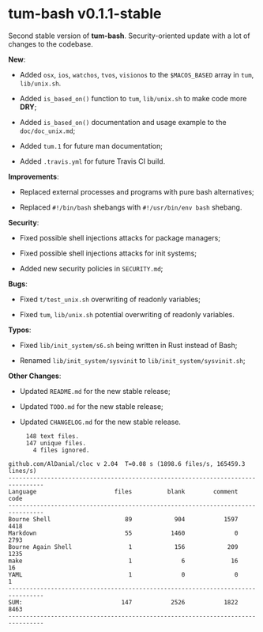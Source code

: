 # tum-bash v0.1.1-stable

Second stable version of **tum-bash**. Security-oriented update with a lot of changes to the codebase.

**New**:

- Added `osx`, `ios`, `watchos`, `tvos`, `visionos` to the `$MACOS_BASED` array in `tum`, `lib/unix.sh`. 

- Added `is_based_on()` function to `tum`, `lib/unix.sh` to make code more **DRY**;

- Added `is_based_on()` documentation and usage example to the `doc/doc_unix.md`; 

- Added `tum.1` for future man documentation;

- Added `.travis.yml` for future Travis CI build.

**Improvements**:

- Replaced external processes and programs with pure bash alternatives;

- Replaced `#!/bin/bash` shebangs with `#!/usr/bin/env bash` shebang.

**Security**:

- Fixed possible shell injections attacks for package managers;

- Fixed possible shell injections attacks for init systems;

- Added new security policies in `SECURITY.md`;

**Bugs**:

- Fixed `t/test_unix.sh` overwriting of readonly variables;

- Fixed `tum`, `lib/unix.sh` potential overwriting of readonly variables.

**Typos**:

- Fixed `lib/init_system/s6.sh` being written in Rust instead of Bash;

- Renamed `lib/init_system/sysvinit` to `lib/init_system/sysvinit.sh`;

**Other Changes**:

- Updated `README.md` for the new stable release;

- Updated `TODO.md` for the new stable release;

- Updated `CHANGELOG.md` for the new stable release.

```text
     148 text files.
     147 unique files.
       4 files ignored.

github.com/AlDanial/cloc v 2.04  T=0.08 s (1898.6 files/s, 165459.3 lines/s)
--------------------------------------------------------------------------------
Language                      files          blank        comment           code
--------------------------------------------------------------------------------
Bourne Shell                     89            904           1597           4418
Markdown                         55           1460              0           2793
Bourne Again Shell                1            156            209           1235
make                              1              6             16             16
YAML                              1              0              0              1
--------------------------------------------------------------------------------
SUM:                            147           2526           1822           8463
--------------------------------------------------------------------------------
```
